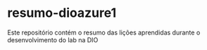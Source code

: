 # resumo-dioazure1
Este repositório contém o resumo das lições aprendidas durante o desenvolvimento do lab na DIO
